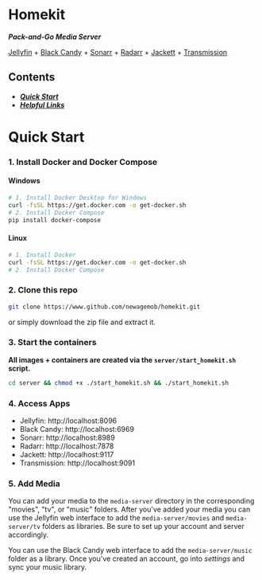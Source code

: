 # Homekit

***Pack-and-Go Media Server***

[Jellyfin]() + [Black Candy]() + [Sonarr]() + [Radarr]() + [Jackett]() + [Transmission]()


## Contents

* ***[Quick Start](#Quick-Start)***
* ***[Helpful Links](#Helpful-Links)***

# Quick Start

### 1. Install Docker and Docker Compose

#### Windows
```bash
# 1. Install Docker Desktop for Windows
curl -fsSL https://get.docker.com -o get-docker.sh
# 2. Install Docker Compose
pip install docker-compose
```

#### Linux
```bash
# 1. Install Docker
curl -fsSL https://get.docker.com -o get-docker.sh
# 2. Install Docker Compose

```

### 2. Clone this repo

```bash
git clone https://www.github.com/newagemob/homekit.git
```

or simply download the zip file and extract it.

### 3. Start the containers

**All images + containers are created via the `server/start_homekit.sh` script.**

```bash
cd server && chmod +x ./start_homekit.sh && ./start_homekit.sh
```

### 4. Access Apps

* Jellyfin: http://localhost:8096
* Black Candy: http://localhost:6969
* Sonarr: http://localhost:8989
* Radarr: http://localhost:7878
* Jackett: http://localhost:9117
* Transmission: http://localhost:9091

### 5. Add Media

You can add your media to the `media-server` directory in the corresponding "movies", "tv", or "music" folders. After you've added your media you can use the Jellyfin web interface to add the `media-server/movies` and `media-server/tv` folders as libraries. Be sure to set up your account and server accordingly.

You can use the Black Candy web interface to add the `media-server/music` folder as a library. Once you've created an account, go into *settings* and sync your music library.
